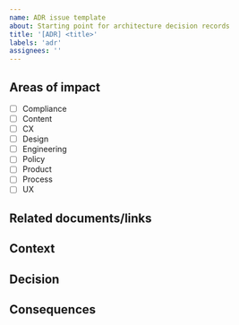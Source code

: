 ```yaml
---
name: ADR issue template
about: Starting point for architecture decision records
title: '[ADR] <title>'
labels: 'adr'
assignees: ''
---
```


## Areas of impact

- [ ]   Compliance
- [ ]   Content
- [ ]   CX
- [ ]   Design
- [ ]   Engineering
- [ ]   Policy
- [ ]   Product
- [ ]   Process
- [ ]   UX

## Related documents/links

## Context

## Decision

## Consequences
